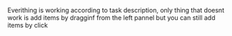 Everithing is working according to task description, only thing that doesnt work is add items by dragginf from the left pannel but you can still add items by click
